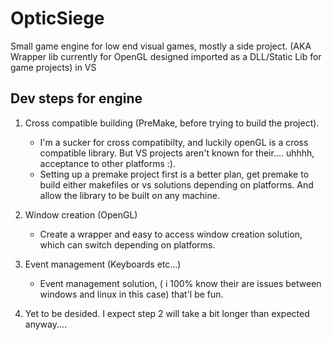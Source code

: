 # OpticSiege
Small game engine for low end visual games, mostly a side project. (AKA Wrapper lib currently for OpenGL designed imported as a DLL/Static Lib for game projects) in VS

## Dev steps for engine

1. Cross compatible building (PreMake, before trying to build the project).
	- I'm a sucker for cross compatibilty, and luckily openGL is a cross compatible library. But VS projects aren't known for their.... uhhhh, acceptance to other platforms :).
	- Setting up a premake project first is a better plan, get premake to build either makefiles or vs solutions depending on platforms. And allow the library to be built on any machine.

2. Window creation (OpenGL)
	- Create a wrapper and easy to access window creation solution, which can switch depending on platforms.

3. Event management (Keyboards etc...)
	- Event management solution, ( i 100% know their are issues between windows and linux in this case) that'l be fun.

4. Yet to be desided. I expect step 2 will take a bit longer than expected anyway....